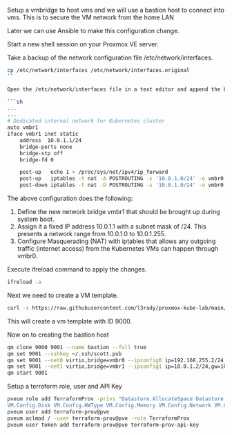Setup a vmbridge to host vms and we will use a bastion host to connect into vms. This is to secure the VM network from the home LAN

Later we can use Ansible to make this configuration change.

Start a new shell session on your Proxmox VE server.

Take a backup of the network configuration file /etc/network/interfaces.

```sh
cp /etc/network/interfaces /etc/network/interfaces.original
``

Open the /etc/network/interfaces file in a text editor and append the below configuration for the new network vmbr1.

```sh
...
...
# Dedicated internal network for Kubernetes cluster
auto vmbr1
iface vmbr1 inet static
    address  10.0.1.1/24
    bridge-ports none
    bridge-stp off
    bridge-fd 0

    post-up   echo 1 > /proc/sys/net/ipv4/ip_forward
    post-up   iptables -t nat -A POSTROUTING -s '10.0.1.0/24' -o vmbr0 -j MASQUERADE
    post-down iptables -t nat -D POSTROUTING -s '10.0.1.0/24' -o vmbr0 -j MASQUERADE
```

The above configuration does the following:

1. Define the new network bridge vmbr1 that should be brought up during system boot.
2. Assign it a fixed IP address 10.0.1.1 with a subnet mask of /24. This presents a network range from 10.0.1.0 to 10.0.1.255.
3. Configure Masquerading (NAT) with iptables that allows any outgoing traffic (internet access) from the Kubernetes VMs can happen through vmbr0.

Execute ifreload command to apply the changes.

```sh
ifreload -a
```

Next we need to create a VM template.

```sh
curl -s https://raw.githubusercontent.com/l3rady/proxmox-kube-lab/main/proxmox-scripts/create-vm-template.sh | bash
```

This will create a vm template with ID 9000.

Now on to creating the bastion host

```sh
qm clone 9000 9001 --name bastion --full true
qm set 9001 --sshkey ~/.ssh/scott.pub
qm set 9001 --net0 virtio,bridge=vmbr0 --ipconfig0 ip=192.168.255.2/24,gw=192.168.255.1
qm set 9001 --net1 virtio,bridge=vmbr1 --ipconfig1 ip=10.0.1.2/24,gw=10.0.1.1
qm start 9001
```

Setup a terraform role, user and API Key

```sh
pveum role add TerraformProv -privs "Datastore.AllocateSpace Datastore.Audit Pool.Allocate Sys.Audit Sys.Console Sys.Modify VM.Allocate VM.Audit VM.Clone VM.Config.CDROM VM.Config.Cloudinit VM.Config.CPU 
VM.Config.Disk VM.Config.HWType VM.Config.Memory VM.Config.Network VM.Config.Options VM.Migrate VM.Monitor VM.PowerMgmt"
pveum user add terraform-prov@pve
pveum aclmod / -user terraform-prov@pve -role TerraformProv
pveum user token add terraform-prov@pve terraform-prov-api-key
```

